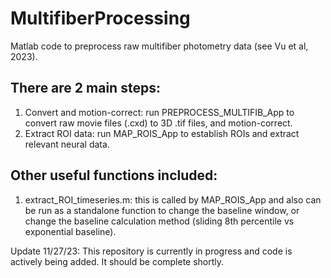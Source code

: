 # MultifiberProcessing
Matlab code to preprocess raw multifiber photometry data (see Vu et al, 2023). 

## There are 2 main steps:
1. Convert and motion-correct: run PREPROCESS_MULTIFIB_App to convert raw movie files (.cxd) to 3D .tif files, and motion-correct.
2. Extract ROI data: run MAP_ROIS_App to establish ROIs and extract relevant neural data.

## Other useful functions included:
1. extract_ROI_timeseries.m: this is called by MAP_ROIS_App and also can be run as a standalone function to change the baseline window, or change the baseline calculation method (sliding 8th percentile vs exponential baseline). 



Update 11/27/23: This repository is currently in progress and code is actively being added. It should be complete shortly.

